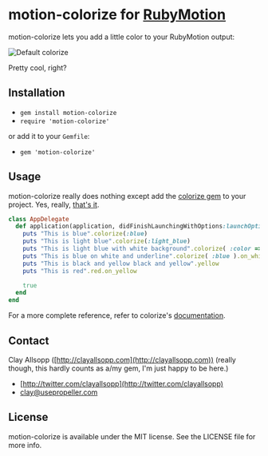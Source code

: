 # motion-colorize for [RubyMotion](http://rubymotion.com)

motion-colorize lets you add a little color to your RubyMotion output:

![Default colorize](http://i.imgur.com/0RTw04y.png)

Pretty cool, right?

## Installation

- `gem install motion-colorize`
- `require 'motion-colorize'`

or add it to your `Gemfile`:

- `gem 'motion-colorize'`

## Usage

motion-colorize really does nothing except add the [colorize gem](https://github.com/fazibear/colorize) to your project. Yes, really, [that's it](https://github.com/clayallsopp/motion-colorize/blob/master/lib/motion-colorize.rb).

```ruby
class AppDelegate
  def application(application, didFinishLaunchingWithOptions:launchOptions)
    puts "This is blue".colorize(:blue)
    puts "This is light blue".colorize(:light_blue)
    puts "This is light blue with white background".colorize( :color => :light_blue, :background => :white )
    puts "This is blue on white and underline".colorize( :blue ).on_white.underline
    puts "This is black and yellow black and yellow".yellow
    puts "This is red".red.on_yellow

    true
  end
end
```

For a more complete reference, refer to colorize's [documentation](https://github.com/fazibear/colorize/blob/master/README.rdoc).

## Contact

Clay Allsopp ([http://clayallsopp.com](http://clayallsopp.com)) (really though, this hardly counts as a/my gem, I'm just happy to be here.)

- [http://twitter.com/clayallsopp](http://twitter.com/clayallsopp)
- [clay@usepropeller.com](clay@usepropeller.com)

## License

motion-colorize is available under the MIT license. See the LICENSE file for more info.